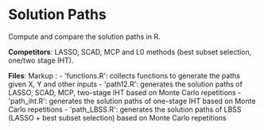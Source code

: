 # Solution Paths

Compute and compare the solution paths in R. 

**Competitors**: LASSO, SCAD, MCP and L0 methods (best subset selection, one/two stage IHT).

**Files**:
Markup : - 'functions.R': collects functions to generate the paths given X, Y and other inputs
         - 'path12.R': generates the solution paths of LASSO, SCAD, MCP, two-stage IHT based on Monte Carlo repetitions
         - 'path_iht.R': generates the solution paths of one-stage IHT based on Monte Carlo repetitions
         - 'path_LBSS.R': generates the solution paths of LBSS (LASSO + best subset selection) based on Monte Carlo repetitions
